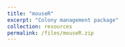 ```yaml
---
title: "mouseR"
excerpt: "Colony management package"
collection: resources
permalink: /files/mouseR.zip
---
```


